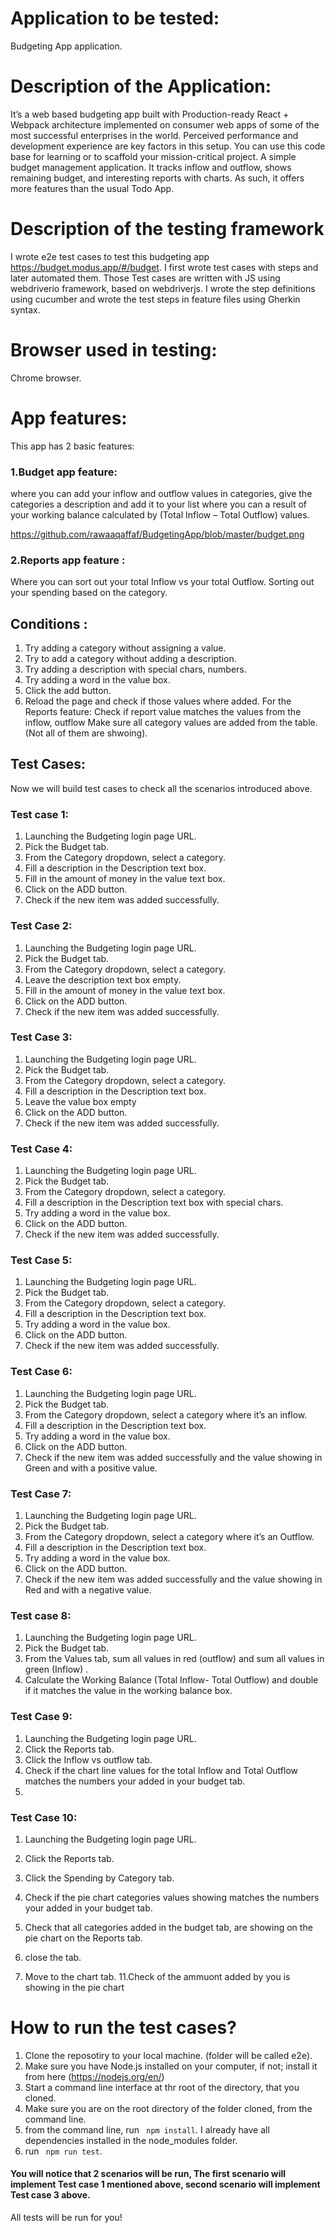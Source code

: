 # Application to be tested:
Budgeting App application.

# Description of the Application:
It’s a web based budgeting app built with Production-ready React + Webpack architecture implemented on consumer web apps of some of the most successful enterprises in the world. Perceived performance and development experience are key factors in this setup. You can use this code base for learning or to scaffold your mission-critical project.
 A simple budget management application. It tracks inflow and outflow, shows remaining budget, and interesting reports with charts. As such, it offers more features than the usual Todo App.
 
# Description of the testing framework
I wrote e2e test cases to test this budgeting app https://budget.modus.app/#/budget.
I first wrote test cases with steps and later automated them.
Those Test cases are written with JS using webdriverio framework, based on webdriverjs. I wrote the step definitions using cucumber and wrote the test steps in feature files using Gherkin syntax.

# Browser used in testing:
Chrome browser.

# App features: 

This app has 2 basic features:
### 1.Budget app feature:
where you can add your inflow and outflow values in categories, give the categories a description and add it to your list where you can a result of your working balance  calculated by (Total Inflow – Total Outflow) values.

https://github.com/rawaaqaffaf/BudgetingApp/blob/master/budget.png 

### 2.Reports app feature : 
Where you can sort out your total Inflow vs your total Outflow.
Sorting out your spending based on the category.

## Conditions :
1. Try adding a category without assigning a value.
2. Try to add a category without adding a description.
3. Try adding a description with special chars, numbers.
4. Try adding a word in the value box.
5. Click the add button.
6. Reload the page and check if those values where added.
For the Reports feature:
Check if report value matches the values from the inflow, outflow
Make sure all category values are added from the table. (Not all of them are shwoing).

## Test Cases:
Now we will build test cases to check all the scenarios introduced above. 

### Test case 1: 
1. Launching the Budgeting login page URL.
2. Pick the Budget tab.
3. From the Category dropdown, select a category.
4. Fill a description in the Description text box.
5. Fill in the amount of money in the value text box.
6. Click on the ADD button.
7. Check if the new item was added successfully.

### Test Case 2: 
1. Launching the Budgeting login page URL.
2. Pick the Budget tab.
3. From the Category dropdown, select a category.
4. Leave the description text box empty.
5. Fill in the amount of money in the value text box.
6. Click on the ADD button.
7. Check if the new item was added successfully.

### Test Case 3:
1. Launching the Budgeting login page URL.
2. Pick the Budget tab.
3. From the Category dropdown, select a category.
4. Fill a description in the Description text box.
5. Leave the value box empty
6. Click on the ADD button.
7. Check if the new item was added successfully.

### Test Case 4:
1. Launching the Budgeting login page URL.
2. Pick the Budget tab.
3. From the Category dropdown, select a category.
4. Fill a description in the Description text box with special chars.
5. Try adding a word in the value box.
6. Click on the ADD button.
7. Check if the new item was added successfully.

### Test Case 5:
1. Launching the Budgeting login page URL.
2. Pick the Budget tab.
3. From the Category dropdown, select a category.
4. Fill a description in the Description text box.
5. Try adding a word in the value box.
6. Click on the ADD button.
7. Check if the new item was added successfully.

### Test Case 6:
1. Launching the Budgeting login page URL.
2. Pick the Budget tab.
3. From the Category dropdown, select a category where it’s an inflow.
4. Fill a description in the Description text box.
5. Try adding a word in the value box.
6. Click on the ADD button.
7. Check if the new item was added successfully and the value showing in Green and with a positive value.

### Test Case 7: 
1. Launching the Budgeting login page URL.
2. Pick the Budget tab.
3. From the Category dropdown, select a category where it’s an Outflow.
4. Fill a description in the Description text box.
5. Try adding a word in the value box.
6. Click on the ADD button.
7. Check if the new item was added successfully and the value showing in Red and with a negative value.

### Test case 8: 
1. Launching the Budgeting login page URL.
2. Pick the Budget tab.
3. From the Values tab, sum all values in red (outflow) and sum all values in green (Inflow) .
4. Calculate the Working Balance (Total Inflow- Total Outflow) and double if it matches the value in the working balance box.

### Test Case 9:
1. Launching the Budgeting login page URL.
2. Click the Reports tab.
3. Click the Inflow vs outflow tab.
4. Check if the chart line values for the total Inflow and Total Outflow matches the numbers your added in your budget tab.
5. 

### Test Case 10:
1. Launching the Budgeting login page URL.
2. Click the Reports tab.
3. Click the Spending by Category tab.
4. Check if the pie chart categories values showing matches the numbers your added in your budget tab.
5. Check that all categories added in the budget tab, are showing on the pie chart on the Reports tab.


9. close the tab.
10. Move to the chart tab.
11.Check of the ammuont added by you is showing in the pie chart

 
 # How to run the test cases?
 1. Clone the reposotiry to your local machine. (folder will be called e2e).
 2. Make sure you have Node.js installed on your computer, if not;  install it from here (https://nodejs.org/en/)
 3. Start a command line interface at thr root of the directory, that you cloned.
 4. Make sure you are on the root directory of the folder cloned, from the command line. 
 5. from the command line, run ``` npm install```. I already have all dependencies installed in the node_modules folder.
 6. run ``` npm run test```.
 
 #### You will notice that 2 scenarios will be run, The first scenario will implement Test case 1 mentioned above, second scenario will implement Test case 3 above.
 

 
 All tests will be run for you!
